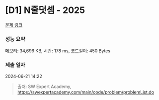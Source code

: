# [D1] N줄덧셈 - 2025 

[문제 링크](https://swexpertacademy.com/main/code/problem/problemDetail.do?contestProbId=AV5QFZtaAscDFAUq) 

### 성능 요약

메모리: 34,696 KB, 시간: 178 ms, 코드길이: 450 Bytes

### 제출 일자

2024-06-21 14:22



> 출처: SW Expert Academy, https://swexpertacademy.com/main/code/problem/problemList.do